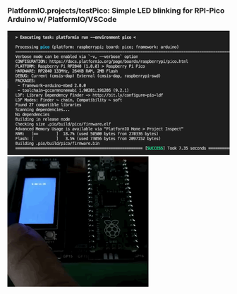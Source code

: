 
### PlatformIO.projects/testPico: Simple LED blinking for RPI-Pico Arduino w/ PlatformIO/VSCode<br>
<img src="PlatformIO_testPico.png"> 
<img src="https://github.com/jmysu/RPi-Pico/blob/main/pic/PicoLCD7789_0528.gif">
